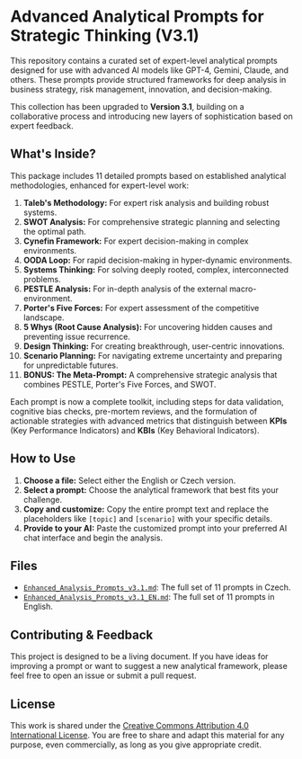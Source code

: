 # Advanced Analytical Prompts for Strategic Thinking (V3.1)

This repository contains a curated set of expert-level analytical prompts designed for use with advanced AI models like GPT-4, Gemini, Claude, and others. These prompts provide structured frameworks for deep analysis in business strategy, risk management, innovation, and decision-making.

This collection has been upgraded to **Version 3.1**, building on a collaborative process and introducing new layers of sophistication based on expert feedback.

## What's Inside?

This package includes 11 detailed prompts based on established analytical methodologies, enhanced for expert-level work:

1.  **Taleb's Methodology:** For expert risk analysis and building robust systems.
2.  **SWOT Analysis:** For comprehensive strategic planning and selecting the optimal path.
3.  **Cynefin Framework:** For expert decision-making in complex environments.
4.  **OODA Loop:** For rapid decision-making in hyper-dynamic environments.
5.  **Systems Thinking:** For solving deeply rooted, complex, interconnected problems.
6.  **PESTLE Analysis:** For in-depth analysis of the external macro-environment.
7.  **Porter's Five Forces:** For expert assessment of the competitive landscape.
8.  **5 Whys (Root Cause Analysis):** For uncovering hidden causes and preventing issue recurrence.
9.  **Design Thinking:** For creating breakthrough, user-centric innovations.
10. **Scenario Planning:** For navigating extreme uncertainty and preparing for unpredictable futures.
11. **BONUS: The Meta-Prompt:** A comprehensive strategic analysis that combines PESTLE, Porter's Five Forces, and SWOT.

Each prompt is now a complete toolkit, including steps for data validation, cognitive bias checks, pre-mortem reviews, and the formulation of actionable strategies with advanced metrics that distinguish between **KPIs** (Key Performance Indicators) and **KBIs** (Key Behavioral Indicators).

## How to Use

1.  **Choose a file:** Select either the English or Czech version.
2.  **Select a prompt:** Choose the analytical framework that best fits your challenge.
3.  **Copy and customize:** Copy the entire prompt text and replace the placeholders like `[topic]` and `[scenario]` with your specific details.
4.  **Provide to your AI:** Paste the customized prompt into your preferred AI chat interface and begin the analysis.

## Files

* [`Enhanced_Analysis_Prompts_v3.1.md`](Enhanced_Analysis_Prompts_v3.1_CZ.md): The full set of 11 prompts in Czech.
* [`Enhanced_Analysis_Prompts_v3.1_EN.md`](Enhanced_Analysis_Prompts_v3.1_EN.md): The full set of 11 prompts in English.

## Contributing & Feedback

This project is designed to be a living document. If you have ideas for improving a prompt or want to suggest a new analytical framework, please feel free to open an issue or submit a pull request.

## License

This work is shared under the [Creative Commons Attribution 4.0 International License](http://creativecommons.org/licenses/by/4.0/). You are free to share and adapt this material for any purpose, even commercially, as long as you give appropriate credit.
